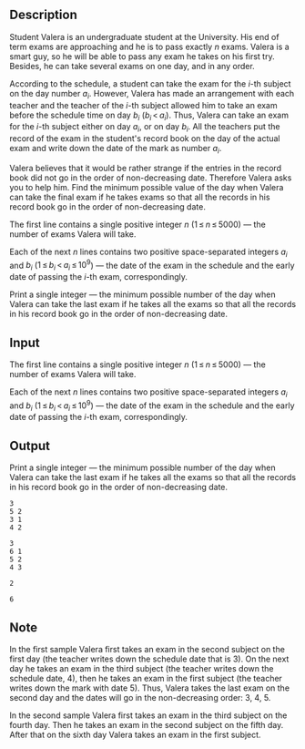 ## Description

<div><p>Student Valera is an undergraduate student at the University. His end of term exams are approaching and he is to pass exactly <span class="tex-span"><i>n</i></span> exams. Valera is a smart guy, so he will be able to pass any exam he takes on his first try. Besides, he can take several exams on one day, and in any order.</p><p>According to the schedule, a student can take the exam for the <span class="tex-span"><i>i</i></span>-th subject on the day number <span class="tex-span"><i>a</i><sub class="lower-index"><i>i</i></sub></span>. However, Valera has made an arrangement with each teacher and the teacher of the <span class="tex-span"><i>i</i></span>-th subject allowed him to take an exam before the schedule time on day <span class="tex-span"><i>b</i><sub class="lower-index"><i>i</i></sub></span> (<span class="tex-span"><i>b</i><sub class="lower-index"><i>i</i></sub> &lt; <i>a</i><sub class="lower-index"><i>i</i></sub></span>). Thus, Valera can take an exam for the <span class="tex-span"><i>i</i></span>-th subject either on day <span class="tex-span"><i>a</i><sub class="lower-index"><i>i</i></sub></span>, or on day <span class="tex-span"><i>b</i><sub class="lower-index"><i>i</i></sub></span>. All the teachers put the record of the exam in the student's record book on the day of the actual exam and write down the date of the mark as number <span class="tex-span"><i>a</i><sub class="lower-index"><i>i</i></sub></span>.</p><p>Valera believes that it would be rather strange if the entries in the record book did not go in the order of non-decreasing date. Therefore Valera asks you to help him. Find the minimum possible value of the day when Valera can take the final exam if he takes exams so that all the records in his record book go in the order of non-decreasing date.</p></div><div class="input-specification"><p>The first line contains a single positive integer <span class="tex-span"><i>n</i></span> (<span class="tex-span">1 ≤ <i>n</i> ≤ 5000</span>) — the number of exams Valera will take.</p><p>Each of the next <span class="tex-span"><i>n</i></span> lines contains two positive space-separated integers <span class="tex-span"><i>a</i><sub class="lower-index"><i>i</i></sub></span> and <span class="tex-span"><i>b</i><sub class="lower-index"><i>i</i></sub></span> (<span class="tex-span">1 ≤ <i>b</i><sub class="lower-index"><i>i</i></sub> &lt; <i>a</i><sub class="lower-index"><i>i</i></sub> ≤ 10<sup class="upper-index">9</sup></span>) — the date of the exam in the schedule and the early date of passing the <span class="tex-span"><i>i</i></span>-th exam, correspondingly.</p></div><div class="output-specification"><p>Print a single integer — the minimum possible number of the day when Valera can take the last exam if he takes all the exams so that all the records in his record book go in the order of non-decreasing date.</p></div>

## Input

<p>The first line contains a single positive integer <span class="tex-span"><i>n</i></span> (<span class="tex-span">1 ≤ <i>n</i> ≤ 5000</span>) — the number of exams Valera will take.</p><p>Each of the next <span class="tex-span"><i>n</i></span> lines contains two positive space-separated integers <span class="tex-span"><i>a</i><sub class="lower-index"><i>i</i></sub></span> and <span class="tex-span"><i>b</i><sub class="lower-index"><i>i</i></sub></span> (<span class="tex-span">1 ≤ <i>b</i><sub class="lower-index"><i>i</i></sub> &lt; <i>a</i><sub class="lower-index"><i>i</i></sub> ≤ 10<sup class="upper-index">9</sup></span>) — the date of the exam in the schedule and the early date of passing the <span class="tex-span"><i>i</i></span>-th exam, correspondingly.</p>

## Output

<p>Print a single integer — the minimum possible number of the day when Valera can take the last exam if he takes all the exams so that all the records in his record book go in the order of non-decreasing date.</p>





```input1
3
5 2
3 1
4 2

```




```input2
3
6 1
5 2
4 3

```




```output1
2

```




```output2
6

```



## Note

<p>In the first sample Valera first takes an exam in the second subject on the first day (the teacher writes down the schedule date that is 3). On the next day he takes an exam in the third subject (the teacher writes down the schedule date, 4), then he takes an exam in the first subject (the teacher writes down the mark with date 5). Thus, Valera takes the last exam on the second day and the dates will go in the non-decreasing order: 3, 4, 5.</p><p>In the second sample Valera first takes an exam in the third subject on the fourth day. Then he takes an exam in the second subject on the fifth day. After that on the sixth day Valera takes an exam in the first subject.</p>
